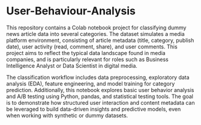 # User-Behaviour-Analysis
This repository contains a Colab notebook project for classifying dummy news article data into several categories. The dataset simulates a media platform environment, consisting of article metadata (title, category, publish date), user activity (read, comment, share), and user comments. This project aims to reflect the typical data landscape found in media companies, and is particularly relevant for roles such as Business Intelligence Analyst or Data Scientist in digital media.

The classification workflow includes data preprocessing, exploratory data analysis (EDA), feature engineering, and model training for category prediction. Additionally, this notebook explores basic user behavior analysis and A/B testing using Python, pandas, and statistical testing tools. The goal is to demonstrate how structured user interaction and content metadata can be leveraged to build data-driven insights and predictive models, even when working with synthetic or dummy datasets.
